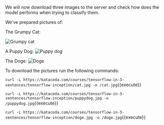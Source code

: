 We will now download three images to the server and check how does the model performs when trying to classify them.

We've prepared pictures of:

The Grumpy Cat:

<img src="/basiafusinska/courses/tensorflow-in-3-sentences/tensorflow-inception/assets/cat.png" alt="Grumpy cat">

A Puppy Dog:
<img src="/basiafusinska/courses/tensorflow-in-3-sentences/tensorflow-inception/assets/puppydog.png" alt="Puppy dog">

The Doge:
<img src="/basiafusinska/courses/tensorflow-in-3-sentences/tensorflow-inception/assets/doge.png" alt="Doge">

To download the pictures run the following commands:

`curl -L https://katacoda.com/courses/tensorflow-in-3-sentences/tensorflow-inception/cat.jpg -o /cat.jpg`{{execute}}

`curl -L https://katacoda.com/courses/tensorflow-in-3-sentences/tensorflow-inception/puppydog.jpg -o /puppydog.jpg`{{execute}}

`curl -L https://katacoda.com/courses/tensorflow-in-3-sentences/tensorflow-inception/doge.jpg -o /doge.jpg`{{execute}}
